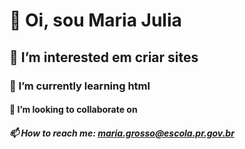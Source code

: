 # 👋 Oi, sou Maria Julia
## 👀 I’m interested em criar sites
### 🌱 I’m currently learning html
#### 💞️ I’m looking to collaborate on 
##### 📫 How to reach me: maria.grosso@escola.pr.gov.br

<!---
majuuu2707/majuuu2707 is a ✨ special ✨ repository because its `README.md` (this file) appears on your GitHub profile.
You can click the Preview link to take a look at your changes.
--->
